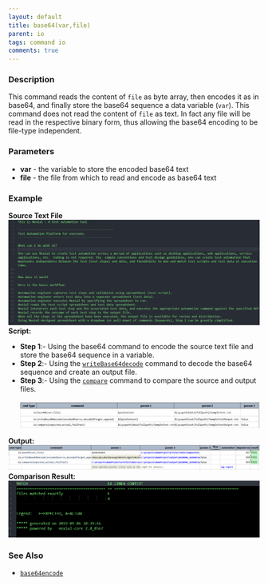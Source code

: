 ```yaml
---
layout: default
title: base64(var,file)
parent: io
tags: command io
comments: true
---
```



### Description
This command reads the content of `file` as byte array, then encodes it as in base64, and finally store the base64 
sequence a data variable (`var`). This command does not read the content of `file` as text. In fact any file will be 
read in the respective binary form, thus allowing the base64 encoding to be file-type independent.


### Parameters
- **var** - the variable to store the encoded base64 text
- **file** - the file from which to read and encode as base64 text


### Example
**Source Text File**<br/>
![source](image/base64_01.png)<br/>
**Script:**
- **Step 1**:- Using the base64 command to encode the source text file and store the base64 sequence in a variable.<br/>
- **Step 2**:- Using the [`writeBase64decode`](writeBase64decode(encodedSource,decodedTarget,append)) command to decode the 
  base64 sequence and create an output file.<br/>
- **Step 3**:- Using the [`compare`](compare(expected,actual,failFast)) command to compare the source and output files.<br/><br/>
![script](image/base64_02.png)<br/>

**Output:**<br/>
![output](image/base64_03.png)<br/>
**Comparison Result:**<br/>
![log report](image/base64_04.png)

### See Also
- [`base64encode`](../../expressions/TEXTexpression)

